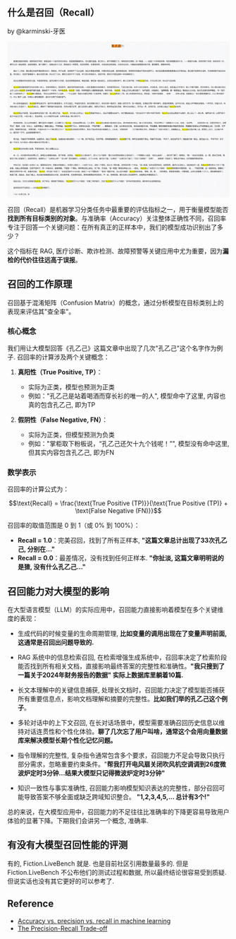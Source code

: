 什么是召回（Recall）
-----------

by @karminski-牙医

![What is Recall](assets/images/what-is-recall.png)


召回（Recall）是机器学习分类任务中最重要的评估指标之一，用于衡量模型能否**找到所有目标类别的对象**。与准确率（Accuracy）关注整体正确性不同，召回率专注于回答一个关键问题：在所有真正的正样本中，我们的模型成功识别出了多少？

这个指标在 RAG, 医疗诊断、欺诈检测、故障预警等关键应用中尤为重要，因为**漏检的代价往往远高于误报**。

## 召回的工作原理

召回基于混淆矩阵（Confusion Matrix）的概念，通过分析模型在目标类别上的表现来评估其"查全率"。

### 核心概念

我们用让大模型回答《孔乙己》这篇文章中出现了几次"孔乙己"这个名字作为例子. 召回率的计算涉及两个关键概念：

1. **真阳性（True Positive, TP）**：
   - 实际为正类，模型也预测为正类
   - 例如："孔乙己是站着喝酒而穿长衫的唯一的人", 模型命中了这里, 内容也真的包含孔乙己, 即为TP 

2. **假阴性（False Negative, FN）**：
   - 实际为正类，但模型预测为负类
   - 例如："掌柜取下粉板说，“孔乙己还欠十九个钱呢！”", 模型没有命中这里, 但其实内容包含孔乙己, 即为FN

### 数学表示

召回率的计算公式为：

$$\text{Recall} = \frac{\text{True Positive (TP)}}{\text{True Positive (TP)} + \text{False Negative (FN)}}$$

召回率的取值范围是 0 到 1（或 0% 到 100%）：
- **Recall = 1.0**：完美召回，找到了所有正样本, **"这篇文章总计出现了33次孔乙己, 分别在..."**
- **Recall = 0.0**：最差情况，没有找到任何正样本. **"你扯淡, 这篇文章明明说的是猹, 没有什么孔乙己..."**


## 召回能力对大模型的影响

在大型语言模型（LLM）的实际应用中，召回能力直接影响着模型在多个关键维度的表现：

- 生成代码的时候变量的生命周期管理, **比如变量的调用出现在了变量声明前面, 这通常是召回出问题导致的.**

- RAG 系统中的信息检索召回, 在检索增强生成系统中，召回率决定了检索阶段能否找到所有相关文档，直接影响最终答案的完整性和准确性。**"我只搜到了一篇关于2024年财务报告的数据" 实际上数据库里躺着10篇.**

- 长文本理解中的关键信息捕获, 处理长文档时，召回能力决定了模型能否捕获所有重要信息点，影响文档理解和摘要的完整性。**比如我们举的孔乙己这个例子**。

- 多轮对话中的上下文召回, 在长对话场景中，模型需要准确召回历史信息以维持对话连贯性和个性化体验。**聊了几次忘了用户叫啥，通常这个会用向量数据库来解决模型长期个性化记忆问题。**

- 指令理解的完整性, 复杂指令通常包含多个要求，召回能力不足会导致只执行部分需求，忽略重要约束条件。"**帮我打开电风扇关闭吹风机空调调到26度微波炉定时3分钟...结果大模型只记得微波炉定时3分钟"**

- 知识一致性与事实准确性, 召回能力影响模型知识表达的完整性，部分召回可能导致答案不够全面或缺乏跨域知识整合。 **"1,2,3,4,5,... 总计有3个!"**

总的来说，在大模型应用中，召回能力的不足往往比准确率的下降更容易导致用户体验的显著下降。下期我们会讲另一个概念, 准确率.

## 有没有大模型召回性能的评测

有的, Fiction.LiveBench 就是. 也是目前社区引用数量最多的. 但是 Fiction.LiveBench 不公布他们的测试过程和数据, 所以最终结论很容易受到质疑. 但说实话也没有其它更好的可以参考了.

## Reference

* [Accuracy vs. precision vs. recall in machine learning](https://www.evidentlyai.com/classification-metrics/accuracy-precision-recall)
* [The Precision-Recall Trade-off](https://developers.google.com/machine-learning/crash-course/classification/precision-and-recall)
